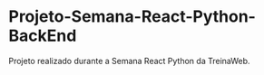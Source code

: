 # Projeto-Semana-React-Python-BackEnd
Projeto realizado durante a Semana React Python da TreinaWeb.
